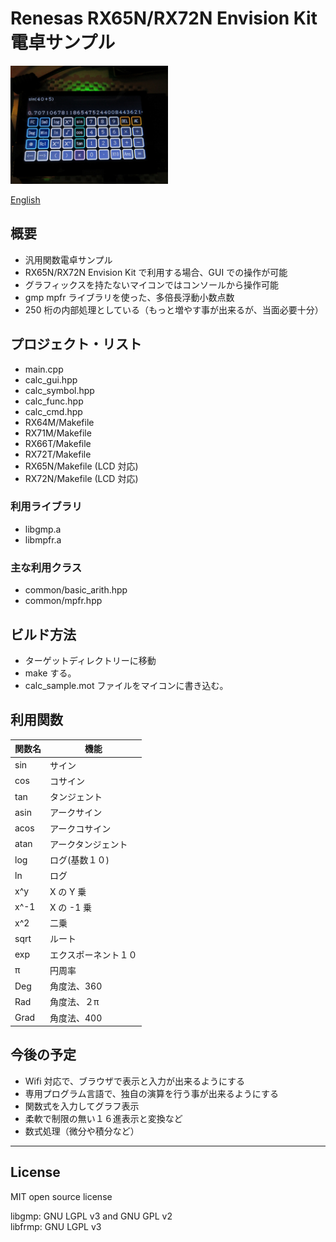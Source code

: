 Renesas RX65N/RX72N Envision Kit 電卓サンプル
=========

<img src="../docs/calc_sample.jpg" width="50%">

[English](README.md)
   
## 概要

 - 汎用関数電卓サンプル
 - RX65N/RX72N Envision Kit で利用する場合、GUI での操作が可能
 - グラフィックスを持たないマイコンではコンソールから操作可能
 - gmp mpfr ライブラリを使った、多倍長浮動小数点数
 - 250 桁の内部処理としている（もっと増やす事が出来るが、当面必要十分）
    
## プロジェクト・リスト

 - main.cpp
 - calc_gui.hpp
 - calc_symbol.hpp
 - calc_func.hpp
 - calc_cmd.hpp
 - RX64M/Makefile
 - RX71M/Makefile
 - RX66T/Makefile
 - RX72T/Makefile
 - RX65N/Makefile (LCD 対応)
 - RX72N/Makefile (LCD 対応)
   
### 利用ライブラリ

 - libgmp.a
 - libmpfr.a

### 主な利用クラス

 - common/basic_arith.hpp
 - common/mpfr.hpp
   
## ビルド方法

 - ターゲットディレクトリーに移動
 - make する。
 - calc_sample.mot ファイルをマイコンに書き込む。

## 利用関数

|関数名|機能|
|---|-------|
|sin|サイン|
|cos|コサイン|
|tan|タンジェント|
|asin|アークサイン|
|acos|アークコサイン|
|atan|アークタンジェント|
|log|ログ(基数１０)|
|ln|ログ|
|x^y|X の Y 乗|
|x^-1|X の -1 乗|
|x^2|二乗|
|sqrt|ルート|
|exp|エクスポーネント１０|
|π|円周率|
|Deg|角度法、360|
|Rad|角度法、２π|
|Grad|角度法、400|

## 今後の予定

- Wifi 対応で、ブラウザで表示と入力が出来るようにする
- 専用プログラム言語で、独自の演算を行う事が出来るようにする
- 関数式を入力してグラフ表示
- 柔軟で制限の無い１６進表示と変換など
- 数式処理（微分や積分など）

-----
   
License
----
   
MIT open source license   

libgmp:  GNU LGPL v3 and GNU GPL v2   
libfrmp: GNU LGPL v3   
